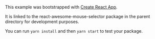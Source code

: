 This example was bootstrapped with [Create React App](https://github.com/facebook/create-react-app).

It is linked to the react-awesome-mouse-selector package in the parent directory for development purposes.

You can run `yarn install` and then `yarn start` to test your package.
